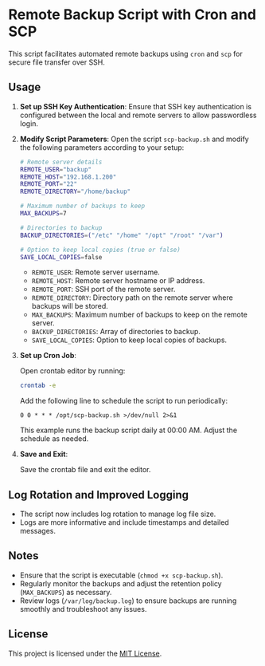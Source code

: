 # Remote Backup Script with Cron and SCP

This script facilitates automated remote backups using `cron` and `scp` for secure file transfer over SSH.

## Usage

1. **Set up SSH Key Authentication**: Ensure that SSH key authentication is configured between the local and remote servers to allow passwordless login.

2. **Modify Script Parameters**: Open the script `scp-backup.sh` and modify the following parameters according to your setup:

    ```bash
    # Remote server details
    REMOTE_USER="backup"
    REMOTE_HOST="192.168.1.200"
    REMOTE_PORT="22"
    REMOTE_DIRECTORY="/home/backup"

    # Maximum number of backups to keep
    MAX_BACKUPS=7

    # Directories to backup
    BACKUP_DIRECTORIES=("/etc" "/home" "/opt" "/root" "/var")

    # Option to keep local copies (true or false)
    SAVE_LOCAL_COPIES=false
    ```

    - `REMOTE_USER`: Remote server username.
    - `REMOTE_HOST`: Remote server hostname or IP address.
    - `REMOTE_PORT`: SSH port of the remote server.
    - `REMOTE_DIRECTORY`: Directory path on the remote server where backups will be stored.
    - `MAX_BACKUPS`: Maximum number of backups to keep on the remote server.
    - `BACKUP_DIRECTORIES`: Array of directories to backup.
    - `SAVE_LOCAL_COPIES`: Option to keep local copies of backups.

3. **Set up Cron Job**:

    Open crontab editor by running:

    ```bash
    crontab -e
    ```

    Add the following line to schedule the script to run periodically:

    ```cron
    0 0 * * * /opt/scp-backup.sh >/dev/null 2>&1
    ```

    This example runs the backup script daily at 00:00 AM. Adjust the schedule as needed.

4. **Save and Exit**:

    Save the crontab file and exit the editor.

## Log Rotation and Improved Logging

- The script now includes log rotation to manage log file size.
- Logs are more informative and include timestamps and detailed messages.

## Notes

- Ensure that the script is executable (`chmod +x scp-backup.sh`).
- Regularly monitor the backups and adjust the retention policy (`MAX_BACKUPS`) as necessary.
- Review logs (`/var/log/backup.log`) to ensure backups are running smoothly and troubleshoot any issues.

## License
This project is licensed under the [MIT License](LICENSE).
